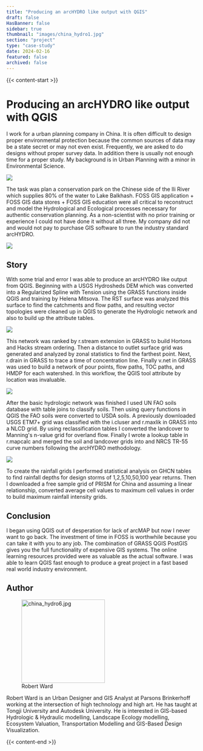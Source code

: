 ```yaml
---
title: "Producing an arcHYDRO like output with QGIS"
draft: false
HasBanner: false
sidebar: true
thumbnail: "images/china_hydro1.jpg"
section: "project"
type: "case-study"
date: 2024-02-16
featured: false
archived: false
---
```

{{< content-start >}}

# Producing an arcHYDRO like output with QGIS

I work for a urban planning company in China. It is often difficult to design proper environmental protection because the common sources of data may be a state secret or may not even exist. Frequently, we are asked to do designs without proper survey data. In addition there is usually not enough time for a proper study. My background is in Urban Planning with a minor in Environmental Science.

![](../images/china_hydro1.jpg)

The task was plan a conservation park on the Chinese side of the Ili River which supplies 80% of the water to Lake Balkhash. FOSS GIS application + FOSS GIS data stores + FOSS GIS education were all critical to reconstruct and model the Hydrological and Ecological processes necessary for authentic conservation planning. As a non-scientist with no prior training or experience I could not have done it without all three. My company did not and would not pay to purchase GIS software to run the industry standard arcHYDRO.

![](../images/china_hydro2.jpg)

## Story

With some trial and error I was able to produce an arcHYDRO like output from QGIS. Beginning with a USGS Hydrosheds DEM which was converted into a Regularized Spline with Tension using the GRASS functions inside QGIS and training by Helena Mitsova. The RST surface was analyzed this surface to find the catchments and flow paths, and resulting vector topologies were cleaned up in QGIS to generate the Hydrologic network and also to build up the attribute tables.

![](../images/china_hydro3.jpg)

This network was ranked by r.stream extension in GRASS to build Hortons and Hacks stream ordering. Then a distance to outlet surface grid was generated and analyzed by zonal statistics to find the farthest point. Next, r.drain in GRASS to trace a time of concentration line. Finally v.net in GRASS was used to build a network of pour points, flow paths, TOC paths, and HMDP for each watershed. In this workflow, the QGIS tool attribute by location was invaluable.

![](../images/china_hydro4.jpg)

After the basic hydrologic network was finished I used UN FAO soils database with table joins to classify soils. Then using query functions in QGIS the FAO soils were converted to USDA soils. A previously downloaded USGS ETM7+ grid was classified with the i.cluser and r.maxlik in GRASS into a NLCD grid. By using reclassification tables I converted the landcover to Manning\'s n-value grid for overland flow. Finally I wrote a lookup table in r.mapcalc and merged the soil and landcover grids into and NRCS TR-55 curve numbers following the arcHYDRO methodology.

![](../images/china_hydro5.jpg)

To create the rainfall grids I performed statistical analysis on GHCN tables to find rainfall depths for design storms of 1,2,5,10,50,100 year returns. Then I downloaded a free sample grid of PRISM for China and assuming a linear relationship, converted average cell values to maximum cell values in order to build maximum rainfall intensity grids.

## Conclusion

I began using QGIS out of desperation for lack of arcMAP but now I never want to go back. The investment of time in FOSS is worthwhile because you can take it with you to any job. The combination of GRASS QGIS PostGIS gives you the full functionality of expensive GIS systems. The online learning resources provided were as valuable as the actual software. I was able to learn QGIS fast enough to produce a great project in a fast based real world industry environment.

## Author

<figure>
<img src="../images/china_hydro6.jpg" class="align-left" height="220" alt="china_hydro6.jpg" />
<figcaption>Robert Ward</figcaption>
</figure>

Robert Ward is an Urban Designer and GIS Analyst at Parsons Brinkerhoff working at the intersection of high technology and high art. He has taught at Tongji University and Autodesk University. He is interested in GIS-based Hydrologic & Hydraulic modelling, Landscape Ecology modelling, Ecosystem Valuation, Transportation Modelling and GIS-Based Design Visualization.

{{< content-end >}}
